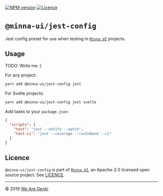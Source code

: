[![NPM version](https://img.shields.io/npm/v/@minna-ui/jest-config.svg)](https://www.npmjs.com/package/@minna-ui/jest-config)
[![Licence](https://img.shields.io/npm/l/@minna-ui/jest-config.svg)](https://github.com/WeAreGenki/minna-ui/blob/master/LICENCE)

# `@minna-ui/jest-config`

Jest config preset for use when testing in [`Minna UI`](https://github.com/WeAreGenki/minna-ui) projects.

## Usage

TODO: Write me :)

For any project:

```sh
yarn add @minna-ui/jest-config jest
```

For Svelte projects:

```sh
yarn add @minna-ui/jest-config jest svelte
```

Add tasks to your `package.json`:

```json
{
  "scripts": {
    "test": "jest --notify --watch",
    "test-ci": "jest --coverage --runInBand --ci"
  }
}
```

## Licence

`@minna-ui/jest-config` is part of [`Minna UI`](https://github.com/WeAreGenki/minna-ui), an Apache-2.0 licensed open source project. See [LICENCE](https://github.com/WeAreGenki/minna-ui/blob/master/LICENCE).

---

© 2019 [We Are Genki](https://wearegenki.com)
